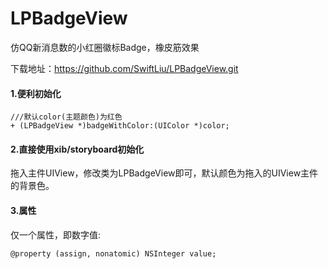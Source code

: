 # LPBadgeView
仿QQ新消息数的小红圈徽标Badge，橡皮筋效果

下载地址：https://github.com/SwiftLiu/LPBadgeView.git

#### 1.便利初始化
```objc
///默认color(主题颜色)为红色
+ (LPBadgeView *)badgeWithColor:(UIColor *)color;
```
#### 2.直接使用xib/storyboard初始化
拖入主件UIView，修改类为LPBadgeView即可，默认颜色为拖入的UIView主件的背景色。

#### 3.属性
仅一个属性，即数字值:
```objc
@property (assign, nonatomic) NSInteger value;
```
